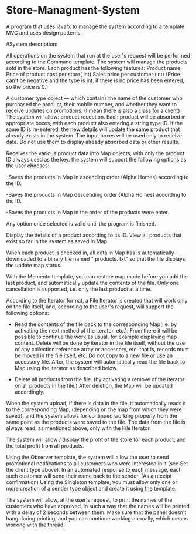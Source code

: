 # Store-Managment-System
A program that uses javafx to manage the system according to a template MVC and uses design patterns.

#System description:

All operations on the system that run at the user's request will be performed according to the Command template.
The system will manage the products sold in the store. 
Each product has the following features: 
Product name, 
Price of product cost per store( int)
Sales price per customer (int)
(Price can't be negative and the type is int. if there is no price has been entered, so the price is 0.)

A customer type object — which contains the name of the customer who purchased the product, their mobile number, and whether they want to receive updates on promotions. (I mean there is also a class for a client)
The system will allow: product reception. Each product will be absorbed in appropriate boxes, with each product also entering a string type ID. If the same ID is re-entered, the new details will update the same product that already exists in the system. The input boxes will be used only to receive data. Do not use them to display already absorbed data or other results.

Receives the various product data into Map objects, with only the product ID always used as the key. the system will support the following options as the user chooses: 

-Saves the products in Map in ascending order (Alpha Homes) according to the ID.

-Saves the products in Map descending order (Alpha Homes) according to the ID. 

-Saves the products in Map in the order of the products were enter. 

Any option once selected is valid until the program is finished.

Display the details of a product according to its ID. View all products that exist so far in the system as saved in Map.

When each product is checked in, all data in Map has is automatically downloaded to a binary file named " products. txt" so that the file displays the update map status.  

With the Memento template, you can restore map mode before you add the last product, and automatically update the contents of the file. Only one cancellation is supported, i.e. only the last product at a time.

According to the Iterator format, a File Iterator is created that will work only on the file itself, and, according to the user's request, will support the following options:

- Read the contents of the file back to the corresponding Map(i.e. by activating the next method of the iterator, etc.). From there it will be possible to continue the work as usual, for example displaying map content.
Delete will be done by iterator in the file itself, without the use of any collection reference array or accessory, etc. that is, records must be moved in the file itself, 
etc. Do not copy to a new file or use an accessory file. After, the system will automatically read the file back to Map using the iterator as described below.

- Delete all products from the file. (by activating a remove of the iterator on all products in the file.) After deletion, the Map will be updated accordingly.

When the system upload, if there is data in the file, it automatically reads it to the corresponding Map, (depending on the map from which they were saved), and the system allows for continued working properly from the same point as the products were saved to the file. The data from the file is always read, as mentioned above, only with the File Iterator. 

The system will allow / display the profit of the store for each product, and the total profit from all products.

Using the Observer template, the system will allow the user to send promotional notifications to all customers who were interested in it (see Set the client type above). 
In an automated response to each message, each such customer will send their name back to the sender. (As a receipt confirmation) 
Using the Singleton template, you must allow only one or more creation of a sender type object and create it using the template.

The system will allow, at the user's request, to print the names of the customers who have approved, in such a way that the names will be printed with a delay of 2 seconds between them. Make sure that the panel doesn't hang during printing, and you can continue working normally, which means working with the thread.


